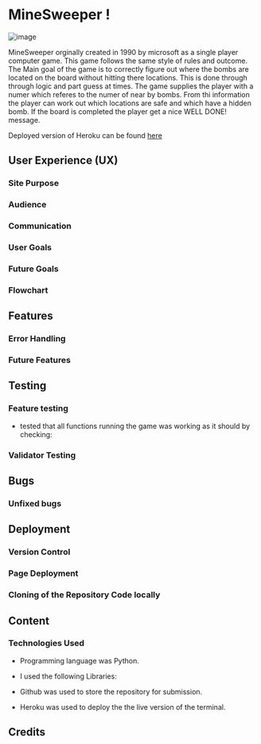# MineSweeper !

![image](https://github.com/user-attachments/assets/b9c1dc33-d9f1-40bc-bc92-8aaf36a71504)

MineSweeper orginally created in 1990 by microsoft as a single player computer game. This game follows the same style of rules and outcome. The Main goal of the game is to correctly figure out where the bombs are located on the board without hitting there locations. This is done through through logic and part guess at times. The game supplies the player with a numer which referes to the numer of near by bombs. From thi information the player can work out which locations are safe and which have a hidden bomb. If the board is completed the player get a nice WELL DONE! message.

Deployed version of Heroku can be found [here](https://minesweeper-python-56b9c81700d5.herokuapp.com/)


## User Experience (UX)

### Site Purpose


### Audience


### Communication


### User Goals


### Future Goals



### Flowchart



## Features


### Error Handling



### Future Features



## Testing





### Feature testing
-   tested that all functions running the game was working as it should by checking:




### Validator Testing




## Bugs




### Unfixed bugs



## Deployment

### Version Control
 

### Page Deployment


### Cloning of the Repository Code locally



## Content

### Technologies Used

-   Programming language was Python.

-   I used the following Libraries:

-   Github was used to store the repository for submission.

-   Heroku was used to deploy the the live version of the terminal.

 

## Credits

